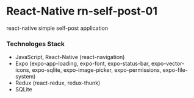 # React-Native rn-self-post-01
react-native simple self-post application

### Technologes Stack
- JavaScript, React-Native (react-navigation)
- Expo (expo-app-loading, expo-font, expo-status-bar, expo-vector-icons, expo-sqlite, expo-image-picker, expo-permissions, expo-file-system)
- Redux (react-redux, redux-thunk)
- SQLite
